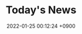 ---
title:  "Today's News"
date:   2022-01-25 00:12:24 +0900
categories: Tech News
tags : 
keywords: Metaverse
thumbnail-url: /assets/img/thumbnail/stanford-nlp-logo-160.jpg
description: this is a simple description of the post. this is a simple description of the post. this is a simple description of the post. 

---